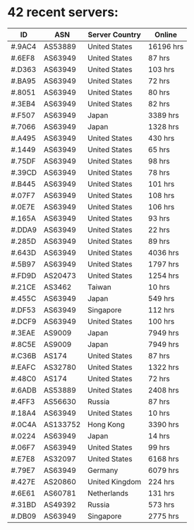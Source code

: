 # 42 recent servers:

| ID | ASN | Server Country | Online |
| ------ | ------ | ------ | ------ |
| #.9AC4 | AS53889 | United States | 16196 hrs |
| #.6EF8 | AS63949 | United States | 87 hrs |
| #.D363 | AS63949 | United States | 103 hrs |
| #.BA95 | AS63949 | United States | 72 hrs |
| #.8051 | AS63949 | United States | 80 hrs |
| #.3EB4 | AS63949 | United States | 82 hrs |
| #.F507 | AS63949 | Japan | 3389 hrs |
| #.7066 | AS63949 | Japan | 1328 hrs |
| #.A495 | AS63949 | United States | 430 hrs |
| #.1449 | AS63949 | United States | 65 hrs |
| #.75DF | AS63949 | United States | 98 hrs |
| #.39CD | AS63949 | United States | 78 hrs |
| #.B445 | AS63949 | United States | 101 hrs |
| #.07F7 | AS63949 | United States | 108 hrs |
| #.0E7E | AS63949 | United States | 106 hrs |
| #.165A | AS63949 | United States | 93 hrs |
| #.DDA9 | AS63949 | United States | 22 hrs |
| #.285D | AS63949 | United States | 89 hrs |
| #.643D | AS63949 | United States | 4036 hrs |
| #.5B97 | AS63949 | United States | 1797 hrs |
| #.FD9D | AS20473 | United States | 1254 hrs |
| #.21CE | AS3462 | Taiwan | 10 hrs |
| #.455C | AS63949 | Japan | 549 hrs |
| #.DF53 | AS63949 | Singapore | 112 hrs |
| #.DCF9 | AS63949 | United States | 100 hrs |
| #.3EAE | AS9009 | Japan | 7949 hrs |
| #.8C5E | AS9009 | Japan | 7949 hrs |
| #.C36B | AS174 | United States | 87 hrs |
| #.EAFC | AS32780 | United States | 1322 hrs |
| #.48C0 | AS174 | United States | 72 hrs |
| #.6ADB | AS53889 | United States | 2408 hrs |
| #.4FF3 | AS56630 | Russia | 87 hrs |
| #.18A4 | AS63949 | United States | 10 hrs |
| #.0C4A | AS133752 | Hong Kong | 3390 hrs |
| #.0224 | AS63949 | Japan | 14 hrs |
| #.06F7 | AS63949 | United States | 99 hrs |
| #.E7E8 | AS32097 | United States | 6168 hrs |
| #.79E7 | AS63949 | Germany | 6079 hrs |
| #.427E | AS20860 | United Kingdom | 224 hrs |
| #.6E61 | AS60781 | Netherlands | 131 hrs |
| #.31BD | AS49392 | Russia | 573 hrs |
| #.DB09 | AS63949 | Singapore | 2775 hrs |

